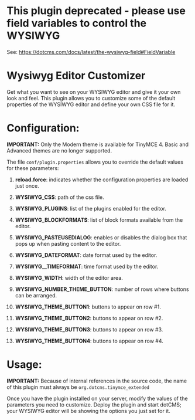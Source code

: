 # This plugin deprecated - please use field variables to control the WYSIWYG 

See: https://dotcms.com/docs/latest/the-wysiwyg-field#FieldVariable

Wysiwyg Editor Customizer
=================================

Get what you want to see on your WYSIWYG editor and give it your own look and feel. This plugin allows you to customize some of the default properties of the WYSIWYG editor and define your own CSS file for it.

Configuration:
==============

**IMPORTANT:** Only the Modern theme is available for TinyMCE 4. Basic and Advanced themes are no longer supported.

The file `conf/plugin.properties` allows you to override the default values for these parameters:

1) **reload.force**: indicates whether the configuration properties are loaded just once.

2) **WYSIWYG_CSS**: path of the css file.

3) **WYSIWYG_PLUGINS**: list of the plugins enabled for the editor.

4) **WYSIWYG_BLOCKFORMATS**: list of block formats available from the editor.

5) **WYSIWYG_PASTEUSEDIALOG**: enables or disables the dialog box that pops up when pasting content to the editor.

6) **WYSIWYG_DATEFORMAT**: date format used by the editor.

7) **WYSIWYG__TIMEFORMAT**: time format used by the editor.

8) **WYSIWYG_WIDTH**: width of the editor area.

9) **WYSIWYG_NUMBER_THEME_BUTTON**: number of rows where buttons can be arranged.

10) **WYSIWYG_THEME_BUTTON1**: buttons to appear on row #1.

11) **WYSIWYG_THEME_BUTTON2**: buttons to appear on row #2.

12) **WYSIWYG_THEME_BUTTON3**: buttons to appear on row #3.

13) **WYSIWYG_THEME_BUTTON4**: buttons to appear on row #4.


Usage: 
=======

**IMPORTANT:** Because of internal references in the source code, the name of this plugin must always be `org.dotcms.tinymce_extended`

Once you have the plugin installed on your server, modify the values of the parameters you need to customize. Deploy the plugin and start dotCMS; your WYSIWYG editor will be showing the options you just set for it.
